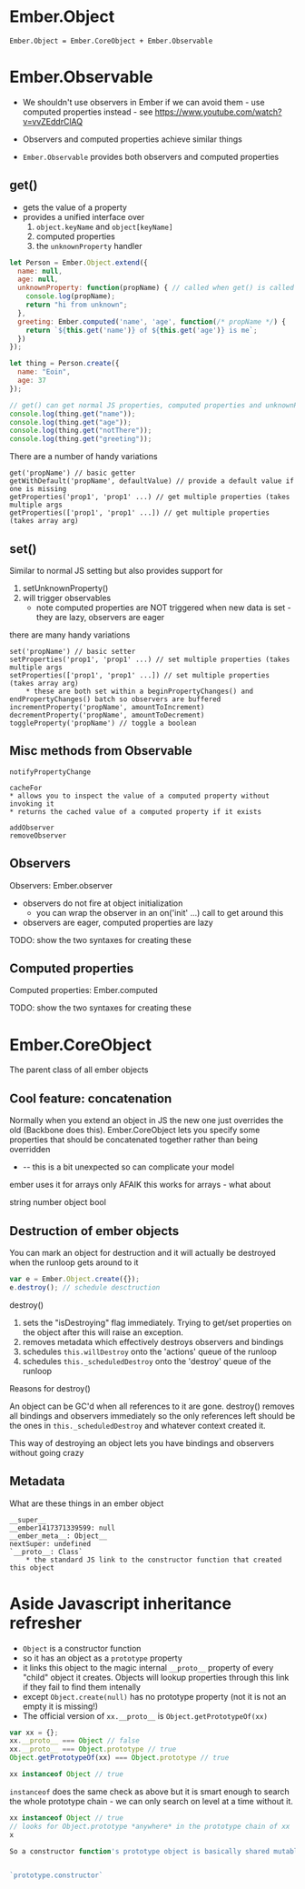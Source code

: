 # Ember.Object

    Ember.Object = Ember.CoreObject + Ember.Observable

# Ember.Observable

* We shouldn't use observers in Ember if we can avoid them - use computed properties instead - see https://www.youtube.com/watch?v=vvZEddrClAQ
* Observers and computed properties achieve similar things

* `Ember.Observable` provides both observers and computed properties

## get()

* gets the value of a property
* provides a unified interface over
    1. `object.keyName` and `object[keyName]`
    1. computed properties
    1. the `unknownProperty` handler

```js
let Person = Ember.Object.extend({
  name: null,
  age: null,
  unknownProperty: function(propName) { // called when get() is called on unknown property
    console.log(propName);
    return "hi from unknown";
  },
  greeting: Ember.computed('name', 'age', function(/* propName */) {
    return `${this.get('name')} of ${this.get('age')} is me`;
  })
});

let thing = Person.create({
  name: "Eoin",
  age: 37
});

// get() can get normal JS properties, computed properties and unknownProperty
console.log(thing.get("name"));
console.log(thing.get("age"));
console.log(thing.get("notThere"));
console.log(thing.get("greeting"));
```

There are a number of handy variations

```
get('propName') // basic getter
getWithDefault('propName', defaultValue) // provide a default value if one is missing
getProperties('prop1', 'prop1' ...) // get multiple properties (takes multiple args
getProperties(['prop1', 'prop1' ...]) // get multiple properties (takes array arg)
```

## set()

Similar to normal JS setting but also provides support for

1. setUnknownProperty()
1. will trigger observables
    * note computed properties are NOT triggered when new data is set - they are lazy, observers are eager

there are many handy variations

```
set('propName') // basic setter
setProperties('prop1', 'prop1' ...) // set multiple properties (takes multiple args
setProperties(['prop1', 'prop1' ...]) // set multiple properties (takes array arg)
    * these are both set within a beginPropertyChanges() and endPropertyChanges() batch so observers are buffered
incrementProperty('propName', amountToIncrement)
decrementProperty('propName', amountToDecrement)
toggleProperty('propName') // toggle a boolean
```

## Misc methods from Observable

```
notifyPropertyChange

cacheFor
* allows you to inspect the value of a computed property without invoking it
* returns the cached value of a computed property if it exists

addObserver
removeObserver
```

## Observers

Observers: Ember.observer

* observers do not fire at object initialization
    * you can wrap the observer in an on('init' ...) call to get around this
* observers are eager, computed properties are lazy

TODO: show the two syntaxes for creating these

## Computed properties

Computed properties: Ember.computed

TODO: show the two syntaxes for creating these




# Ember.CoreObject

The parent class of all ember objects

## Cool feature: concatenation

Normally when you extend an object in JS the new one just overrides the old
(Backbone does this). Ember.CoreObject lets you specify some properties that
should be concatenated together rather than being overridden

* -- this is a bit unexpected so can complicate your model

ember uses it for arrays only AFAIK
this works for arrays - what about

string
number
object
bool

## Destruction of ember objects

You can mark an object for destruction and it will actually be destroyed when the runloop gets around to it

```js
var e = Ember.Object.create({});
e.destroy(); // schedule desctruction
```

destroy()

1. sets the "isDestroying" flag immediately. Trying to get/set properties on the object after this will raise an exception.
2. removes metadata which effectively destroys observers and bindings
3. schedules `this.willDestroy` onto the 'actions' queue of the runloop
3. schedules `this._scheduledDestroy` onto the 'destroy' queue of the runloop

Reasons for destroy()

An object can be GC'd when all references to it are gone. destroy() removes all
bindings and observers immediately so the only references left should be the
ones in `this._scheduledDestroy` and whatever context created it.

This way of destroying an object lets you have bindings and observers without going crazy

## Metadata

What are these things in an ember object

```
__super__
__ember1417371339599: null
__ember_meta__: Object__
nextSuper: undefined
`__proto__: Class`
    * the standard JS link to the constructor function that created this object
```

# Aside Javascript inheritance refresher

* `Object` is a constructor function
* so it has an object as a `prototype` property
* it links this object to the magic internal `__proto__` property of every "child" object it creates. Objects will lookup properties through this link if they fail to find them intenally
* except `Object.create(null)` has no prototype property (not it is not an empty it is missing!)
* The official version of `xx.__proto__` is `Object.getPrototypeOf(xx)`

```js
var xx = {};
xx.__proto__ === Object // false
xx.__proto__ === Object.prototype // true
Object.getPrototypeOf(xx) === Object.prototype // true

xx instanceof Object // true
```

`instanceof` does the same check as above but it is smart enough to search the whole prototype chain - we can only search on level at a time without it.

```js
xx instanceof Object // true
// looks for Object.prototype *anywhere* in the prototype chain of xx
x

So a constructor function's prototype object is basically shared mutable state. You probably want to pretend that it is immutable for your sanity.


`prototype.constructor`
```
